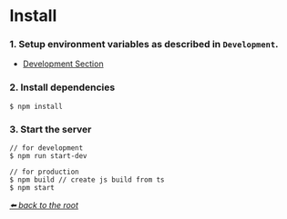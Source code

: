 # Install

### 1. Setup environment variables as described in `Development`.

* [Development Section](/doc/DEVELOPMENT.md)

### 2. Install dependencies

```
$ npm install
```

### 3. Start the server

```
// for development
$ npm run start-dev 

// for production
$ npm build // create js build from ts
$ npm start
```

*[⬅️ back to the root](/README.md#express-ts-app-boilerplate)*
